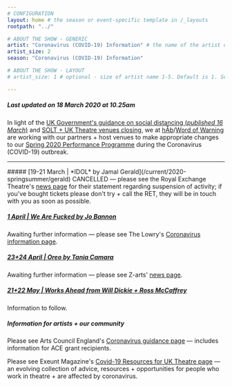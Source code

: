 ```yaml
---
# CONFIGURATION
layout: home # the season or event-specific template in /_layouts
rootpath: "../"

# ABOUT THE SHOW - GENERIC
artist: "Coronavirus (COVID-19) Information" # the name of the artist or company
artist_size: 2
season: "Coronavirus (COVID-19) Information"

# ABOUT THE SHOW - LAYOUT
# artist_size: 1 # optional - size of artist name 1-5. Default is 1. Set longer names to lower values

---
```

##### *Last updated on 18 March 2020 at 10.25am*        
        
In light of the <a href="http://www.gov.uk/government/publications/covid-19-guidance-on-social-distancing-and-for-vulnerable-people/guidance-on-social-distancing-for-everyone-in-the-uk-and-protecting-older-people-and-vulnerable-adults" target="_blank">UK Government's guidance on social distancing (*published 16 March*)</a> and <a href="http://officiallondontheatre.com/coronavirus-information" target="_blank">SOLT + UK Theatre venues closing</a>, we at [hÅb](/hab)/[Word of Warning](/) are working with our partners + host venues to make appropriate changes to our [Spring 2020 Performance Programme](/current/2020-springsummer) during the Coronavirus (COVID-19) outbreak.                 
<hr>          
##### [19-21 March | *IDOL* by Jamal Gerald](/current/2020-springsummer/gerald)        
CANCELLED — please see the Royal Exchange Theatre's <a href="http://www.royalexchange.co.uk/news" target="_blank">news page</a> for their statement regarding suspension of activity; if you've bought tickets please don't try + call the RET, they will be in touch with you as soon as possible.          
        
##### [1 April | *We Are Fucked* by Jo Bannon](/current/2020-springsummer/bannon)       
Awaiting further information — please see The Lowry's <a href="https://thelowry.com/coronavirus/" target="_blank">Coronavirus information page</a>.

##### [23+24 April | *Oreo* by Tania Camara](/current/2020-springsummer/camara)       
Awaiting further information — please see Z-arts' <a href="https://www.z-arts.org/category/news-blog" target="_blank">news page</a>.            
          
##### [21+22 May | Works Ahead from Will Dickie + Ross McCaffrey](/current/2020-worksahead)       
Information to follow.       
         
##### Information for artists + our community         
Please see Arts Council England's <a href="http://artscouncil.org.uk/covid-19" target="_blank">Coronavirus guidance page</a> — includes information for ACE grant recipients.           
         
Please see Exeunt Magazine's <a href="http://exeuntmagazine.com/features/covid-19-resources-uk-theatre-freelancers" target="_blank">Covid-19 Resources for UK Theatre page</a> — an evolving collection of advice, resources + opportunities for people who work in theatre + are affected by coronavirus.    
         
